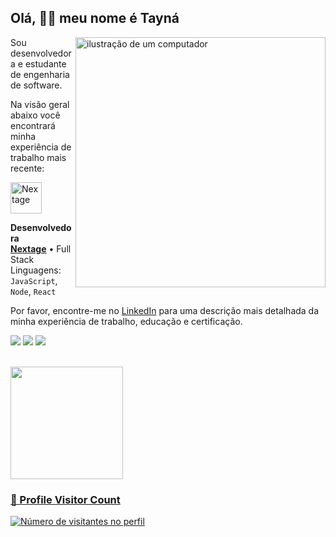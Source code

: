## Olá, 👋🏽 meu nome é Tayná

<img src="https://raw.githubusercontent.com/MicaelliMedeiros/micaellimedeiros/master/image/computer-illustration.png" alt="ilustração de um computador" width="400px" align="right">

Sou desenvolvedora e estudante de engenharia de software.

Na visão geral abaixo você encontrará minha experiência de trabalho mais recente:

<a href="https://nextage.com.br/">
  <img src="https://media.licdn.com/dms/image/D4D0BAQH4m2dPhFdWxA/company-logo_200_200/0/1702340573445/nextage_agile_development_logo?e=2147483647&v=beta&t=kY5h1dq82z0B-2XMrYb5k1wGfTsv5-LOVQ81nzrqt6w" alt="Nextage" width="50px"/>
</a>

**Desenvolvedora** \
[**Nextage**](https://nextage.com.br/) • Full Stack \
Linguagens: `JavaScript`, `Node`, `React`
<br/>

Por favor, encontre-me no [LinkedIn](https://www.linkedin.com/in/tayná-vicente-silva-930436243/) para uma descrição mais detalhada da minha experiência de trabalho, educação e certificação.

<p align="left">
  <a href="mailto:taynavicente2019@gmail.com"><img src="https://img.shields.io/badge/-Gmail-FF0000?style=flat-square&labelColor=FF0000&logo=gmail&logoColor=white&link=mailto:taynavicente2019@gmail.com" target="_blank"></a> 
  <a href="https://www.linkedin.com/in/tayná-vicente-silva-930436243/"><img src="https://img.shields.io/badge/-Linkedin-0e76a8?style=flat-square&logo=Linkedin&logoColor=white" target="_blank"></a>
  <a href="https://instagram.com/tayna_vicente01" target="_blank"><img src="https://img.shields.io/badge/-Instagram-DF0174?style=flat-square&labelColor=DF0174&logo=instagram&logoColor=white" target="_blank"></a> 
</p>

<br/>

<div>
  <a href="https://github.com/tayna01">
  <img height="180em" src="https://github-readme-stats.vercel.app/api/top-langs/?username=tayna01&layout=compact&langs_count=7&theme=github_dark"/>
</div>

<div align="left">
  <h3><b>📍 Profile Visitor Count</b></h3>
</div>

<p align="left">
  <img
    src="https://profile-counter.glitch.me/tayna01/count.svg"
    alt="Número de visitantes no perfil"
  />
</p>
